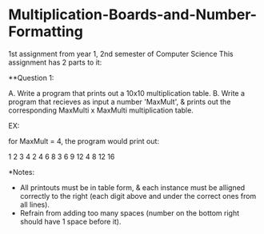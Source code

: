 # Multiplication-Boards-and-Number-Formatting
1st assignment from year 1, 2nd semester of Computer Science
This assignment has 2 parts to it:

**Question 1:

A. Write a program that prints out a 10x10 multiplication table.
B. Write a program that recieves as input a number 'MaxMult', & prints out the corresponding MaxMulti x MaxMulti multiplication table.

EX:

for MaxMult = 4, the program would print out:

 1 2  3  4
 2 4  6  8
 3 6  9 12
 4 8 12 16


*Notes:
- All printouts must be in table form, & each instance must be alligned correctly to the right (each digit above and under the correct ones
from all lines).
- Refrain from adding too many spaces (number on the bottom right should have 1 space before it).
